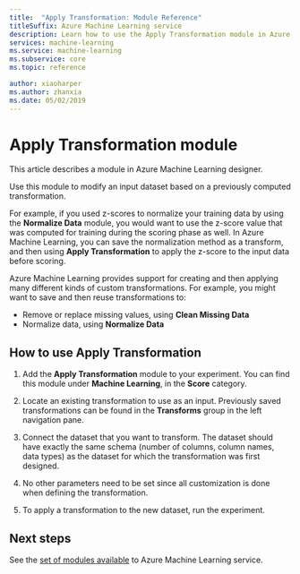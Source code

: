 ```yaml
---
title:  "Apply Transformation: Module Reference"
titleSuffix: Azure Machine Learning service
description: Learn how to use the Apply Transformation module in Azure Machine Learning service to modify an input dataset based on a previously computed transformation. 
services: machine-learning
ms.service: machine-learning
ms.subservice: core
ms.topic: reference

author: xiaoharper
ms.author: zhanxia
ms.date: 05/02/2019
---
```


# Apply Transformation module

This article describes a module in Azure Machine Learning designer.

Use this module to modify an input dataset based on a previously computed transformation.  
  
For example, if you used z-scores to normalize your training data by using the **Normalize Data** module, you would want to use the z-score value that was computed for training during the scoring phase as well. In Azure Machine Learning, you can save the normalization method as a transform, and then using **Apply Transformation** to apply the z-score to the input data before scoring.
  
Azure Machine Learning provides support for creating and then applying many different kinds of custom transformations. For example, you might want to save and then reuse transformations to:  
  
- Remove or replace missing values, using **Clean Missing Data**
- Normalize data, using **Normalize Data**
  

## How to use Apply Transformation  
  
1. Add the **Apply Transformation** module to your experiment. You can find this module under **Machine Learning**, in the **Score** category. 
  
2. Locate an existing transformation to use as an input.  Previously saved transformations can be found in the **Transforms** group in the left navigation pane.  
  
   
  
3. Connect the dataset that you want to transform. The dataset should have exactly the same schema (number of columns, column names, data types) as the dataset for which the transformation was first designed.  
  
4. No other parameters need to be set since all customization is done when defining the transformation.  
  
5. To apply a transformation to the new dataset, run the experiment.  

## Next steps

See the [set of modules available](module-reference.md) to Azure Machine Learning service. 
